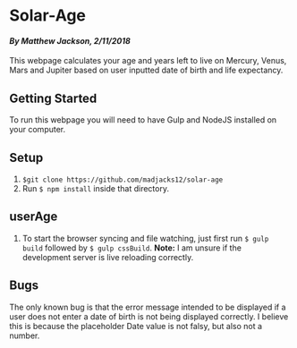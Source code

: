 # Solar-Age
#### _By Matthew Jackson, 2/11/2018_

This webpage calculates your age and years left to live on Mercury, Venus, Mars and Jupiter based on user inputted date of birth and life expectancy.

## Getting Started

To run this webpage you will need to have Gulp and NodeJS installed on your computer.

## Setup

1. `$git clone https://github.com/madjacks12/solar-age`
2. Run `$ npm install` inside that directory.

## userAge
1. To start the browser syncing and file watching, just first run `$ gulp build` followed by  `$ gulp cssBuild`.
**Note:** I am unsure if the development server is live reloading correctly.

## Bugs

The only known bug is that the error message intended to be displayed if a user does not enter a date of birth is not being displayed correctly. I believe this is because the placeholder Date value is not falsy, but also not a number.
